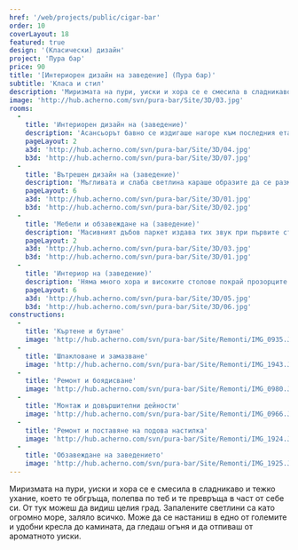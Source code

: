 ```yaml
---
href: '/web/projects/public/cigar-bar' 
order: 10
coverLayout: 18
featured: true
design: '(Класически) дизайн'
project: 'Пура бар'
price: 90
title: '[Интериорен дизайн на заведение] (Пура бар)'
subtitle: 'Класа и стил'
description: 'Миризмата на пури, уиски и хора се е смесила в сладникаво и тежко ухание, което те обгръща, полепва по теб и те превръща в част от себе си. Запалените светлини са като огромно море, заляло всичко. Може да се настаниш в едно от големите и удобни кресла до камината, да гледаш огъня и да отпиваш от ароматното уиски.'
image: 'http://hub.acherno.com/svn/pura-bar/Site/3D/03.jpg'
rooms:
  -
    title: 'Интериорен дизайн на (заведение)'
    description: 'Асансьорът бавно се издигаше нагоре към последния етаж на хотела. Светлината прокарваше път и водеше към лекия шум, който се чуваше зад плътно затворената тежка дървена врата с множество орнаменти. Човек в униформа кимва леко с глава в поздрав и натиска масивната месингова дръжка на вратата, подканвайки те да влезеш в клуба.'
    pageLayout: 2
    a3d: 'http://hub.acherno.com/svn/pura-bar/Site/3D/04.jpg'
    b3d: 'http://hub.acherno.com/svn/pura-bar/Site/3D/07.jpg'
  -
    title: 'Вътрешен дизайн на (заведение)'
    description: 'Мъгливата и слаба светлина караше образите да се разместват и разливат в сумрака, изпълвайки го с неясни очертания и форми.'
    pageLayout: 6
    a3d: 'http://hub.acherno.com/svn/pura-bar/Site/3D/01.jpg'
    b3d: 'http://hub.acherno.com/svn/pura-bar/Site/3D/02.jpg'
  -
    title: 'Мебели и обзавеждане на (заведение)'
    description: 'Масивният дъбов паркет издава тих звук при първите стъпки по него, сякаш ти казва, че е живо същество, което си настъпил, докато спи, и после отново утихва. Всички са потънали в собствените си разговори, в дълбоките кресла и мисли. Някои просто гледат пред себе си, дърпайки си от пурите и скривайки лицата си зад плътните облаци дим.'
    pageLayout: 2
    a3d: 'http://hub.acherno.com/svn/pura-bar/Site/3D/03.jpg'
    b3d: 'http://hub.acherno.com/svn/pura-bar/Site/3D/01.jpg'
  -
    title: 'Интериор на (заведение)'
    description: 'Няма много хора и високите столове покрай прозорците са свободни. От там може да се види целият град.'
    pageLayout: 6
    a3d: 'http://hub.acherno.com/svn/pura-bar/Site/3D/05.jpg'
    b3d: 'http://hub.acherno.com/svn/pura-bar/Site/3D/06.jpg'
constructions:
  - 
    title: 'Къртене и бутане'
    image: 'http://hub.acherno.com/svn/pura-bar/Site/Remonti/IMG_0935.JPG'
  - 
    title: 'Шпакловане и замазване'
    image: 'http://hub.acherno.com/svn/pura-bar/Site/Remonti/IMG_1943.JPG'
  - 
    title: 'Ремонт и боядисване'
    image: 'http://hub.acherno.com/svn/pura-bar/Site/Remonti/IMG_0980.JPG'
  - 
    title: 'Монтаж и довършителни дейности'
    image: 'http://hub.acherno.com/svn/pura-bar/Site/Remonti/IMG_0966.JPG'
  -
    title: 'Ремонт и поставяне на подова настилка'
    image: 'http://hub.acherno.com/svn/pura-bar/Site/Remonti/IMG_1924.JPG'
  -
    title: 'Обзавеждане на заведението'
    image: 'http://hub.acherno.com/svn/pura-bar/Site/Remonti/IMG_1925.JPG'
---
```

Миризмата на пури, уиски и хора се е смесила в сладникаво и тежко ухание, което те обгръща, полепва по теб и те превръща в част от себе си. От тук можеш да видиш целия град. Запалените светлини са като огромно море, заляло всичко. Може да се настаниш в едно от големите и удобни кресла до камината, да гледаш огъня и да отпиваш от ароматното уиски.
